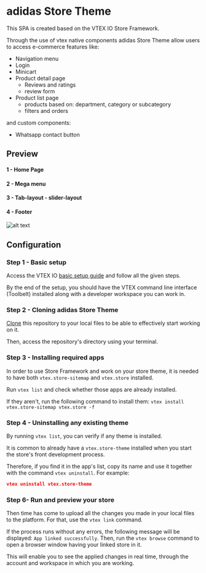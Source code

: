 # adidas Store Theme

This SPA is created based on the VTEX IO Store Framework.

Through the use of vtex native components adidas Store Theme allow users to access e-commerce features like:

* Navigation menu
* Login
* Minicart
* Product detail page
  * Reviews and ratings
  * review form
* Product list page
  * products based on: department, category or subcategory
  * filters and orders

and custom components: 

* Whatsapp contact button

## Preview
#### 1 - Home Page 
#### 2 - Mega menu 
#### 3 - Tab-layout - slider-layout
#### 4 - Footer

![alt text](https://ibb.co/2Nsc7z9)

## Configuration

### Step 1 -  Basic setup

Access the VTEX IO [basic setup guide](https://vtex.io/docs/getting-started/build-stores-with-store-framework/1) and follow all the given steps. 

By the end of the setup, you should have the VTEX command line interface (Toolbelt) installed along with a developer workspace you can work in.

### Step 2 - Cloning adidas Store Theme

[Clone](https://github.com/JSebastian101/adidas-vtex) this repository to your local files to be able to effectively start working on it.

Then, access the repository's directory using your terminal. 

### Step 3 -  Installing required apps

In order to use Store Framework and work on your store theme, it is needed to have both `vtex.store-sitemap` and `vtex.store` installed.

Run  `vtex list`  and check whether those apps are already installed. 

If they aren't, run the following command to install them: `vtex install vtex.store-sitemap vtex.store -f`

### Step 4 -  Uninstalling any existing theme

By running `vtex list`,  you can verify if any theme is installed.

It is common to already have a `vtex.store-theme`  installed when you start the store's front development process. 

Therefore, if you find it in the app's list, copy its name and use it together with the command `vtex uninstall`. For example:

```json
vtex uninstall vtex.store-theme
```

### Step 6- Run and preview your store

Then time has come to upload all the changes you made in your local files to the platform. For that, use the `vtex link` command. 

If the process runs without any errors, the following message will be displayed: `App linked successfully`. Then, run the `vtex browse` command to open a browser window having your linked store in it.

This will enable you to see the applied changes in real time, through the account and workspace in which you are working.
